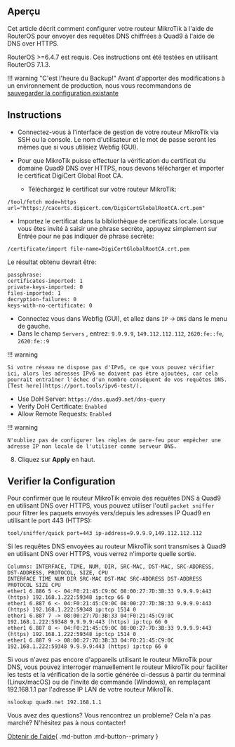 ## Aperçu

Cet article décrit comment configurer votre routeur MikroTik à l'aide de RouterOS pour envoyer des requêtes DNS chiffrées à Quad9 à l'aide de DNS over HTTPS.

RouterOS >=6.4.7 est requis. Ces instructions ont été testées en utilisant RouterOS 7.1.3.

!!! warning "C'est l'heure du Backup!"
    Avant d'apporter des modifications à un environnement de production, nous vous recommandons de [sauvegarder la configuration existante](https://help.mikrotik.com/docs/display/ROS/Backup)

## Instructions

* Connectez-vous à l'interface de gestion de votre routeur MikroTik via SSH ou la console. Le nom d'utilisateur et le mot de passe seront les mêmes que si vous utilisiez Webfig (GUI).

* Pour que MikroTik puisse effectuer la vérification du certificat du domaine Quad9 DNS over HTTPS, nous devons télécharger et importer le certificat DigiCert Global Root CA.
    * Téléchargez le certificat sur votre routeur MikroTik:

```
/tool/fetch mode=https url="https://cacerts.digicert.com/DigiCertGlobalRootCA.crt.pem"
```

* Importez le certificat dans la bibliothèque de certificats locale. Lorsque vous êtes invité à saisir une phrase secrète, appuyez simplement sur Entrée pour ne pas indiquer de phrase secrète:

```
/certificate/import file-name=DigiCertGlobalRootCA.crt.pem
```

Le résultat obtenu devrait être:

```
passphrase: 
certificates-imported: 1
private-keys-imported: 0
files-imported: 1
decryption-failures: 0
keys-with-no-certificate: 0
```

* Connectez vous dans Webfig (GUI), et allez dans `IP` -> `DNS` dans le menu de gauche.
*  Dans le champ `Servers` , entrez: `9.9.9.9`, `149.112.112.112`, `2620:fe::fe`, `2620:fe::9`

!!! warning

    Si votre réseau ne dispose pas d'IPv6, ce que vous pouvez vérifier ici, alors les adresses IPv6 ne doivent pas être ajoutées, car cela pourrait entraîner l'échec d'un nombre conséquent de vos requêtes DNS. [Test here](https://port.tools/ipv6-test/).

*  Use DoH Server: `https://dns.quad9.net/dns-query`
*  Verify DoH Certificate: `Enabled`
*  Allow Remote Requests: `Enabled`

!!! warning

    N'oubliez pas de configurer les règles de pare-feu pour empêcher une adresse IP non locale de l'utiliser comme serveur DNS.

8. Cliquez sur **Apply** en haut.

## Verifier la Configuration

Pour confirmer que le routeur MikroTik envoie des requêtes DNS à Quad9 en utilisant DNS over HTTPS, vous pouvez utiliser l'outil `packet sniffer` pour filtrer les paquets envoyés vers/depuis les adresses IP Quad9 en utilisant le port 443 (HTTPS):

```
tool/sniffer/quick port=443 ip-address=9.9.9.9,149.112.112.112
```

Si les requêtes DNS envoyées au routeur MikroTik sont transmises à Quad9 en utilisant DNS over HTTPS, vous verrez n'importe quelle sortie.

```
Columns: INTERFACE, TIME, NUM, DIR, SRC-MAC, DST-MAC, SRC-ADDRESS, DST-ADDRESS, PROTOCOL, SIZE, CPU
INTERFACE TIME NUM DIR SRC-MAC DST-MAC SRC-ADDRESS DST-ADDRESS PROTOCOL SIZE CPU
ether1 6.886 5 <- 04:F0:21:45:C9:0C 08:00:27:7D:3B:33 9.9.9.9:443 (https) 192.168.1.222:59348 ip:tcp 66 0
ether1 6.887 6 <- 04:F0:21:45:C9:0C 08:00:27:7D:3B:33 9.9.9.9:443 (https) 192.168.1.222:59348 ip:tcp 1514 0
ether1 6.887 7 -> 08:00:27:7D:3B:33 04:F0:21:45:C9:0C 192.168.1.222:59348 9.9.9.9:443 (https) ip:tcp 66 0
ether1 6.887 8 <- 04:F0:21:45:C9:0C 08:00:27:7D:3B:33 9.9.9.9:443 (https) 192.168.1.222:59348 ip:tcp 1514 0
ether1 6.887 9 -> 08:00:27:7D:3B:33 04:F0:21:45:C9:0C 192.168.1.222:59348 9.9.9.9:443 (https) ip:tcp 66 0
```

Si vous n'avez pas encore d'appareils utilisant le routeur MikroTik pour DNS, vous pouvez interroger manuellement le routeur MikroTik pour faciliter les tests et la vérification de la sortie générée ci-dessus à partir du terminal (Linux/macOS) ou de l'invite de commande (Windows), en remplaçant 192.168.1.1 par l'adresse IP LAN de votre routeur MikroTik.

```
nslookup quad9.net 192.168.1.1
```

Vous avez des questions? Vous rencontrez un probleme? Cela n'a pas marché? N'hésitez pas à nous contacter!

[Obtenir de l'aide](https://quad9.net/fr/support/contact){ .md-button .md-button--primary }

